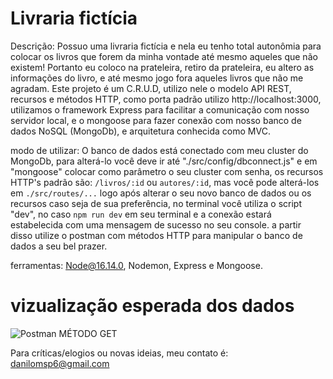 # Livraria fictícia 

Descrição: Possuo uma livraria fictícia e nela eu tenho total autonômia para colocar os livros que forem da minha vontade até mesmo aqueles que não existem! Portanto eu coloco na prateleira, retiro da prateleira, eu altero as informações do livro, e até mesmo jogo fora aqueles livros que não me agradam. Este projeto é um C.R.U.D, utilizo nele o modelo API REST, recursos e métodos HTTP, como porta padrão utilizo http://localhost:3000, utilizamos o framework Express para facilitar a comunicação com nosso servidor local, e o mongoose para fazer conexão com nosso banco de dados NoSQL (MongoDb), e arquitetura conhecida como MVC.

modo de utilizar: O banco de dados está conectado com meu cluster do MongoDb, para alterá-lo você deve ir até "./src/config/dbconnect.js" e em "mongoose" colocar como parâmetro o seu cluster com senha, os recursos HTTP's padrão são: `/livros/:id` ou `autores/:id`, mas você pode alterá-los em `./src/routes/...` logo após alterar o seu novo banco de dados ou os recursos caso seja de sua preferência, no terminal você utiliza o script "dev", no caso `npm run dev` em seu terminal e a conexão estará estabelecida com uma mensagem de sucesso no seu console. a partir disso utilize o postman com métodos HTTP para manipular o banco de dados a seu bel prazer.  

ferramentas: Node@16.14.0, Nodemon, Express e Mongoose.

# vizualização esperada dos dados

![Postman MÉTODO GET](https://user-images.githubusercontent.com/109245191/191558282-c5ef9543-3e9e-4cf7-a022-041b88779701.PNG)

Para críticas/elogios ou novas ideias, meu contato é: danilomsp6@gmail.com
